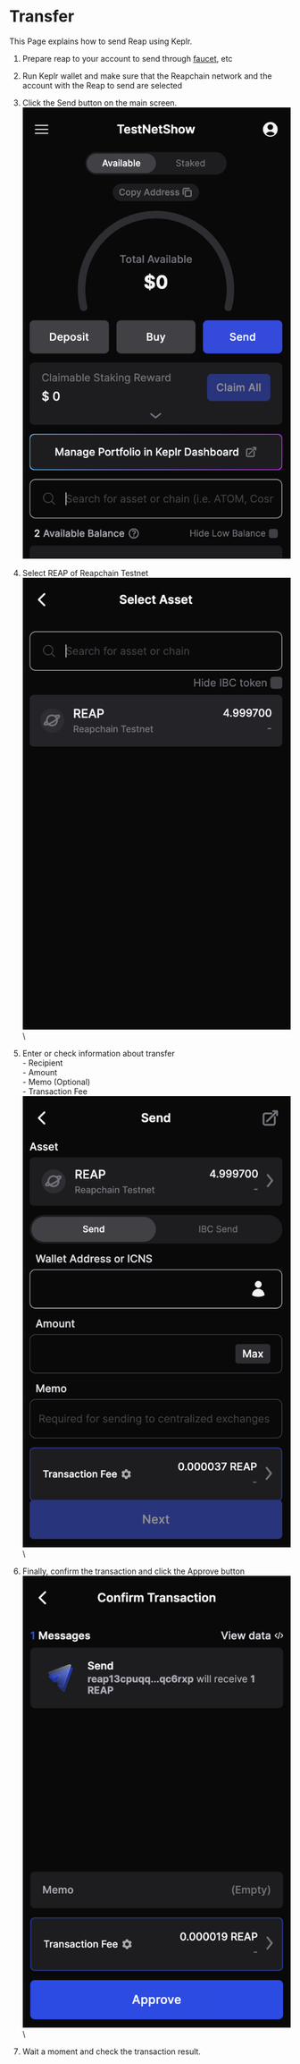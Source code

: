 # Transfer

This Page explains how to send Reap using Keplr.

1. Prepare reap to your account to send through [faucet](../../user-guides/faucet.md), etc
2. Run Keplr wallet and make sure that the Reapchain network and the account with the Reap to send are selected
3. Click the Send button on the main screen. \
   ![](<../../.gitbook/assets/image (62).png>)
4. Select REAP of Reapchain Testnet \
   ![](<../../.gitbook/assets/image (63).png>)\

5. Enter or check information about transfer\
   \- Recipient\
   \- Amount\
   \- Memo (Optional)\
   \- Transaction Fee\
   ![](<../../.gitbook/assets/image (64).png>)\

6. Finally, confirm the transaction and click the Approve button\
   ![](<../../.gitbook/assets/image (65).png>)\

7. Wait a moment and check the transaction result.

